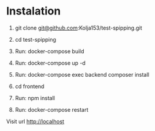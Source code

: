 # Instalation

1. git clone git@github.com:Kolja153/test-spipping.git
2. cd test-spipping
3. Run:  docker-compose build
4. Run:  docker-compose up -d
5. Run:  docker-compose exec backend composer install

6. cd frontend
7. Run: npm install
8. Run: docker-compose restart

Visit url  [http://localhost](http://localhost)
